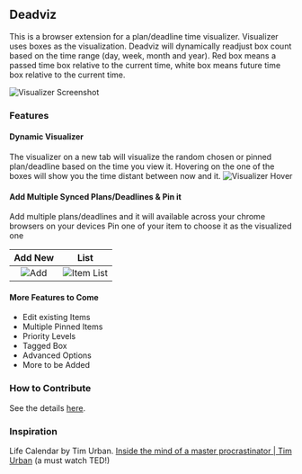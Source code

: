 ## Deadviz

This is a browser extension for a plan/deadline time visualizer. Visualizer uses boxes as the visualization.
Deadviz will dynamically readjust box count based on the time range (day, week, month and year).
Red box means a passed time box relative to the current time, white box means future time box relative to the current time.

![Visualizer Screenshot](https://i.imgur.com/loXhLAg.png)

### Features

#### Dynamic Visualizer
The visualizer on a new tab will visualize the random chosen or pinned plan/deadline based on the time you view it.
Hovering on the one of the boxes will show you the time distant between now and it.
![Visualizer Hover](https://i.imgur.com/LNrTxmf.png)

#### Add Multiple Synced Plans/Deadlines & Pin it
Add multiple plans/deadlines and it will available across your chrome browsers on your devices
Pin one of your item to choose it as the visualized one

Add New             |  List
:-------------------------:|:-------------------------:
![Add](https://i.imgur.com/VPE0UUE.png)  |  ![Item List](https://i.imgur.com/HFXPkE6.png)


#### More Features to Come
- Edit existing Items
- Multiple Pinned Items
- Priority Levels
- Tagged Box
- Advanced Options
- More to be Added

### How to Contribute

See the details [here](CONTRIBUTING.md).

### Inspiration
Life Calendar by Tim Urban. [Inside the mind of a master procrastinator | Tim Urban](https://youtu.be/arj7oStGLkU) (a must watch TED!)